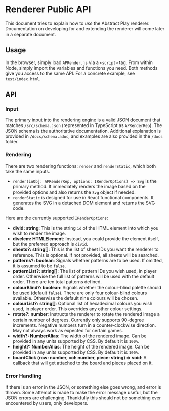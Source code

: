 # Renderer Public API

This document tries to explain how to *use* the Abstract Play renderer. Documentation on developing for and extending the renderer will come later in a separate document.

## Usage

In the browser, simply load `APRender.js` via a `<script>` tag. From within Node, simply import the variables and functions you need. Both methods give you access to the same API. For a concrete example, see `test/index.html`.

## API

### Input

The primary input into the rendering engine is a valid JSON document that matches `/src/schema.json` (represented in TypeScript as `APRenderRep`). The JSON schema is the authoritative documentation. Additional explanation is provided in `/docs/schema.adoc`, and examples are also provided in the `/docs` folder.

### Rendering

There are two rendering functions: `render` and `renderStatic`, which both take the same inputs.

* `render(inObj: APRenderRep, options: IRenderOptions) => Svg` is the primary method. It immediately renders the image based on the provided options and also returns the `Svg` object if needed.
* `renderStatic` is designed for use in React functional components. It generates the SVG in a detached DOM element and returns the SVG code.

Here are the currently supported `IRenderOptions`:

* **divid: string**: This is the string `id` of the HTML element into which you wish to render the image.
* **divelem: HTMLElement**: Instead, you could provide the element itself, but the preferred approach is `divid`.
* **sheets?: string[]**: This is the list of sheet IDs you want the renderer to reference. This is optional. If not provided, all sheets will be searched.
* **patterns?: boolean**: Signals whether patterns are to be used. If omitted, it is assumed to be `false`.
* **patternList?: string[]**: The list of pattern IDs you wish used, in player order. Otherwise the full list of patterns will be used with the default order. There are ten total patterns defined.
* **colourBlind?: boolean**: Signals whether the colour-blind palette should be used (default `false`). There are only four colour-blind colours available. Otherwise the default nine colours will be chosen.
* **colourList?: string[]**: Optional list of hexadecimal colours you wish used, in player order. This overrides any other colour settings.
* **rotate?: number**: Instructs the renderer to rotate the rendered image a certain number of degrees. Currently only supports 90-degree increments. Negative numbers turn in a counter-clockwise direction. May not always work as expected for certain games.
* **width?: NumberAlias**: The width of the rendered image. Can be provided in any units supported by CSS. By default it is `100%`.
* **height?: NumberAlias**: The height of the rendered image. Can be provided in any units supported by CSS. By default it is `100%`.
* **boardClick (row: number, col: number, piece: string) => void**: A callback that will get attached to the board and pieces placed on it.

### Error Handling

If there is an error in the JSON, or something else goes wrong, and error is thrown. Some attempt is made to make the error message useful, but the JSON errors are challenging. Thankfully this should not be something ever encountered by users, only developers.
